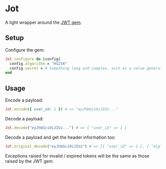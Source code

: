 # Jot

A light wrapper around the [JWT gem](https://github.com/jwt/ruby-jwt).

## Setup

Configure the gem:

```ruby
Jot.configure do |config|
  config.algorithm = "HS256"
  config.secret = # Something long and complex, such as a value generated by SecureRandom.hex(32)
end
```

## Usage

Encode a payload:

```ruby
Jot.encode({ user_id: 1 }) # => "eyJhbGciOiJIUz..."
```

Decode a payload:

```ruby
Jot.decode("eyJhbGciOiJIUz...") # => { "user_id" => 1 }
```

Decode a payload and get the header information too:

```ruby
Jot.original_decode("eyJhbGciOiJIUz") # => [{ "user_id" => 1 }, { "alg" => "HS256" }]

```

Exceptions raised for invalid / expired tokens will be the same as those raised by the JWT gem.
